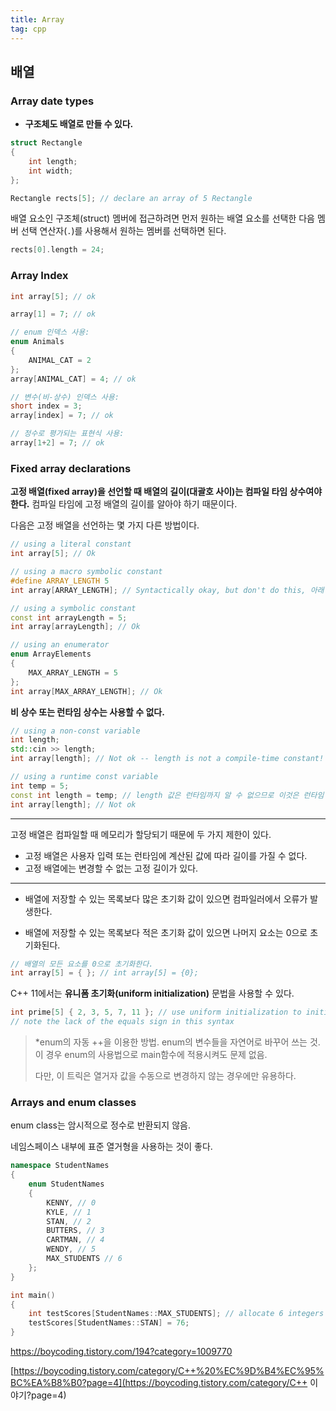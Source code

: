 ```yaml
---
title: Array
tag: cpp
---
```




## 배열

### Array date types

+ **구조체도 배열로 만들 수 있다.**

```cpp
struct Rectangle
{
    int length;
    int width;
};

Rectangle rects[5]; // declare an array of 5 Rectangle
```

배열 요소인 구조체(struct) 멤버에 접근하려면 먼저 원하는 배열 요소를 선택한 다음 멤버 선택 연산자(`.`)를 사용해서 원하는 멤버를 선택하면 된다.

```cpp
rects[0].length = 24;
```



### Array Index

```cpp
int array[5]; // ok

array[1] = 7; // ok

// enum 인덱스 사용:
enum Animals
{
    ANIMAL_CAT = 2
};
array[ANIMAL_CAT] = 4; // ok

// 변수(비-상수) 인덱스 사용:
short index = 3;
array[index] = 7; // ok

// 정수로 평가되는 표현식 사용:
array[1+2] = 7; // ok
```



### Fixed array declarations

**고정 배열(fixed array)을 선언할 때 배열의 길이(대괄호 사이)는 컴파일 타임 상수여야 한다.** 컴파일 타임에 고정 배열의 길이를 알아야 하기 때문이다.

다음은 고정 배열을 선언하는 몇 가지 다른 방법이다.

```cpp
// using a literal constant
int array[5]; // Ok

// using a macro symbolic constant
#define ARRAY_LENGTH 5
int array[ARRAY_LENGTH]; // Syntactically okay, but don't do this, 아래 구문까지 define됨.

// using a symbolic constant
const int arrayLength = 5;
int array[arrayLength]; // Ok

// using an enumerator
enum ArrayElements
{
    MAX_ARRAY_LENGTH = 5
};
int array[MAX_ARRAY_LENGTH]; // Ok
```

**비 상수 또는 런타임 상수는 사용할 수 없다.**

```cpp
// using a non-const variable
int length;
std::cin >> length;
int array[length]; // Not ok -- length is not a compile-time constant!

// using a runtime const variable
int temp = 5;
const int length = temp; // length 값은 런타임까지 알 수 없으므로 이것은 런타임 상수다.
int array[length]; // Not ok
```

---

고정 배열은 컴파일할 때 메모리가 할당되기 때문에 두 가지 제한이 있다.

- 고정 배열은 사용자 입력 또는 런타임에 계산된 값에 따라 길이를 가질 수 없다.
- 고정 배열에는 변경할 수 없는 고정 길이가 있다.

---

- 배열에 저장할 수 있는 목록보다 많은 초기화 값이 있으면 컴파일러에서 오류가 발생한다.

- 배열에 저장할 수 있는 목록보다 적은 초기화 값이 있으면 나머지 요소는 0으로 초기화된다.

```cpp
// 배열의 모든 요소를 0으로 초기화한다.
int array[5] = { }; // int array[5] = {0};
```

C++ 11에서는 **유니폼 초기화(uniform initialization)** 문법을 사용할 수 있다.

```cpp
int prime[5] { 2, 3, 5, 7, 11 }; // use uniform initialization to initialize the fixed array
// note the lack of the equals sign in this syntax
```

> *enum의 자동 ++을 이용한 방법. enum의 변수들을 자연어로 바꾸어 쓰는 것. 이 경우 enum의 사용법으로 main함수에 적용시켜도 문제 없음.
>
> 다만, 이 트릭은 열거자 값을 수동으로 변경하지 않는 경우에만 유용하다.



### Arrays and enum classes

enum class는 암시적으로 정수로 반환되지 않음.

네임스페이스 내부에 표준 열거형을 사용하는 것이 좋다.

```cpp
namespace StudentNames
{
    enum StudentNames
    {
        KENNY, // 0
        KYLE, // 1
        STAN, // 2
        BUTTERS, // 3
        CARTMAN, // 4
        WENDY, // 5
        MAX_STUDENTS // 6
    };
}

int main()
{
    int testScores[StudentNames::MAX_STUDENTS]; // allocate 6 integers
    testScores[StudentNames::STAN] = 76;
}
```



https://boycoding.tistory.com/194?category=1009770

[https://boycoding.tistory.com/category/C++%20%EC%9D%B4%EC%95%BC%EA%B8%B0?page=4](https://boycoding.tistory.com/category/C++ 이야기?page=4)